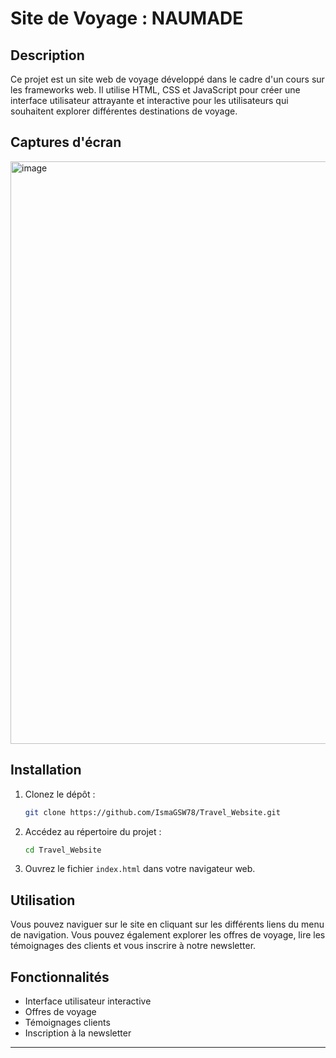 # Site de Voyage : NAUMADE

## Description
Ce projet est un site web de voyage développé dans le cadre d'un cours sur les frameworks web. Il utilise HTML, CSS et JavaScript pour créer une interface utilisateur attrayante et interactive pour les utilisateurs qui souhaitent explorer différentes destinations de voyage.

## Captures d'écran
<img width="932" alt="image" src="https://github.com/IsmaGSW78/Travel_Website/assets/126653655/51199412-09da-4363-a3d2-287fc041e891">



## Installation
1. Clonez le dépôt :
   ```bash
   git clone https://github.com/IsmaGSW78/Travel_Website.git
   ```

2. Accédez au répertoire du projet :
   ```bash
   cd Travel_Website
   ```

3. Ouvrez le fichier `index.html` dans votre navigateur web.

## Utilisation
Vous pouvez naviguer sur le site en cliquant sur les différents liens du menu de navigation. Vous pouvez également explorer les offres de voyage, lire les témoignages des clients et vous inscrire à notre newsletter.

## Fonctionnalités
- Interface utilisateur interactive
- Offres de voyage 
- Témoignages clients
- Inscription à la newsletter


--- 

